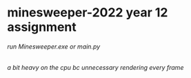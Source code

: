# minesweeper-2022 year 12 assignment
###### run Minesweeper.exe or main.py
###### a bit heavy on the cpu bc unnecessary rendering every frame

